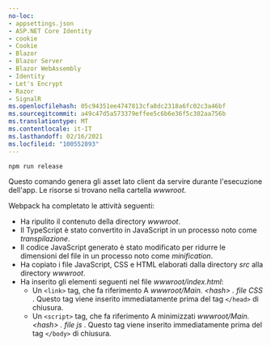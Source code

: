 ```yaml
---
no-loc:
- appsettings.json
- ASP.NET Core Identity
- cookie
- Cookie
- Blazor
- Blazor Server
- Blazor WebAssembly
- Identity
- Let's Encrypt
- Razor
- SignalR
ms.openlocfilehash: 05c94351ee4747813cfa8dc2318a6fc02c3a46bf
ms.sourcegitcommit: a49c47d5a573379effee5c6b6e36f5c302aa756b
ms.translationtype: MT
ms.contentlocale: it-IT
ms.lasthandoff: 02/16/2021
ms.locfileid: "100552893"
---
```

```console
npm run release
```

Questo comando genera gli asset lato client da servire durante l'esecuzione dell'app. Le risorse si trovano nella cartella *wwwroot*.

Webpack ha completato le attività seguenti:

* Ha ripulito il contenuto della directory *wwwroot*.
* Il TypeScript è stato convertito in JavaScript in un processo noto come *transpilazione*.
* Il codice JavaScript generato è stato modificato per ridurre le dimensioni del file in un processo noto come *minification*.
* Ha copiato i file JavaScript, CSS e HTML elaborati dalla directory *src* alla directory *wwwroot*.
* Ha inserito gli elementi seguenti nel file *wwwroot/index.html*:
  * Un `<link>` tag, che fa riferimento A *wwwroot/Main. \<hash\> . file CSS* . Questo tag viene inserito immediatamente prima del tag `</head>` di chiusura.
  * Un `<script>` tag, che fa riferimento A minimizzati *wwwroot/Main. \<hash\> . file js* . Questo tag viene inserito immediatamente prima del tag `</body>` di chiusura.